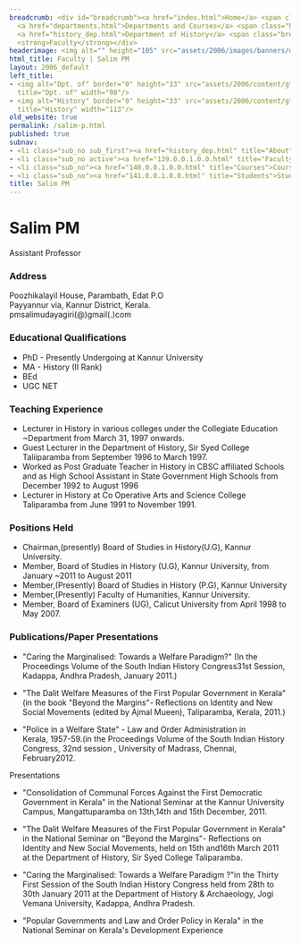 ```yaml
---
breadcrumb: <div id="breadcrumb"><a href="index.html">Home</a> <span class="breadcrumb_spacer">&gt;</span>
  <a href="departments.html">Departments and Courses</a> <span class="breadcrumb_spacer">&gt;</span>
  <a href="history_dep.html">Department of History</a> <span class="breadcrumb_spacer">&gt;</span>
  <strong>Faculty</strong></div>
headerimage: <img alt="" height="105" src="assets/2006/images/banners/departments.jpg" width="472"/>
html_title: Faculty | Salim PM
layout: 2006_default
left_title:
- <img alt="Dpt. of" border="0" height="33" src="assets/2006/content/gt/fcb6421c7c62628408190d4ca84029e5.png"
  title="Dpt. of" width="98"/>
- <img alt="History" border="0" height="33" src="assets/2006/content/gt/f9ed793f83b1f07e74fdb29b49eeb7e8.png"
  title="History" width="113"/>
old_website: true
permalink: /salim-p.html
published: true
subnav:
- <li class="sub_no sub_first"><a href="history_dep.html" title="About">About</a></li>
- <li class="sub_no active"><a href="139.0.0.1.0.0.html" title="Faculty">Faculty</a></li>
- <li class="sub_no"><a href="140.0.0.1.0.0.html" title="Courses">Courses</a></li>
- <li class="sub_no"><a href="141.0.0.1.0.0.html" title="Students">Students</a></li>
title: Salim PM
---
```


# Salim PM

Assistant Professor

### Address

Poozhikalayil House, Parambath, Edat P.O  
Payyannur via, Kannur District, Kerala.  
pmsalimudayagiri(@)gmail(.)com

### Educational Qualifications

  * PhD - Presently Undergoing at Kannur University
  * MA - History (II Rank)
  * BEd
  * UGC NET

### Teaching Experience

  * Lecturer in History in various colleges under the Collegiate Education ~Department from March 31, 1997 onwards.
  * Guest Lecturer in the Department of History, Sir Syed College Taliiparamba from September 1996 to March 1997.
  * Worked as Post Graduate Teacher in History in CBSC affiliated Schools and as High School Assistant in State Government High Schools from December 1992 to August 1996
  * Lecturer in History at Co Operative Arts and Science College Taliparamba from June 1991 to November 1991.

### Positions Held

  * Chairman,(presently) Board of Studies in History(U.G), Kannur University.
  * Member, Board of Studies in History (U.G), Kannur University, from January ~2011 to August 2011
  * Member,(Presently) Board of Studies in History (P.G), Kannur University
  * Member,(Presently) Faculty of Humanities, Kannur University.
  * Member, Board of Examiners (UG), Calicut University from April 1998 to May 2007.

### Publications/Paper Presentations

  * "Caring the Marginalised: Towards a Welfare Paradigm?" (In the Proceedings Volume of the South Indian History Congress31st Session,   
Kadappa, Andhra Pradesh, January 2011.)

  * "The Dalit Welfare Measures of the First Popular Government in Kerala"(in the book "Beyond the Margins"- Reflections on Identity and New Social Movements (edited by Ajmal Mueen), Taliparamba, Kerala, 2011.)
  * "Police in a Welfare State" - Law and Order Administration in   
Kerala, 1957-59.(in the Proceedings Volume of the South Indian History  
Congress, 32nd session , University of Madrass, Chennai, February2012.  
  
Presentations

  * "Consolidation of Communal Forces Against the First Democratic  
Government in Kerala" in the National Seminar at the Kannur University  
Campus, Mangattuparamba on 13th,14th and 15th December, 2011.

  * "The Dalit Welfare Measures of the First Popular Government in Kerala"  
in the National Seminar on "Beyond the Margins"- Reflections on Identity and
New Social Movements, held on 15th and16th March 2011  
at the Department of History, Sir Syed College Taliparamba.

  * "Caring the Marginalised: Towards a Welfare Paradigm ?"in the Thirty First Session of the South Indian History Congress held from 28th to 30th January 2011 at the Department of History & Archaeology, Jogi Vemana University, Kadappa, Andhra Pradesh.
  * "Popular Governments and Law and Order Policy in Kerala" in the   
National Seminar on Kerala's Development Experience